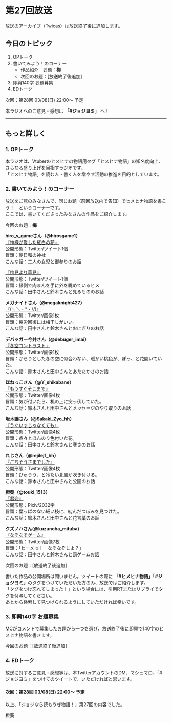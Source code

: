 # 第27回放送

放送のアーカイブ（Twicas）は放送終了後に追加します。  

## 今日のトピック
1. OPトーク
1. 書いてみよう！のコーナー
    - 作品紹介　お題：<b>梅</b>
    - 次回のお題：<b></b>[放送終了後追加]
1. 即興140字 お題募集
1. EDトーク

次回：第28回 03/08(日) 22:00～ 予定  

本ラジオへのご意見・感想は **「#ジョジヨミ」** へ！

---

## もっと詳しく
### 1. OPトーク

本ラジオは、Vtuberのヒメヒナの物語用タグ「ヒメヒナ物語」の知名度向上、さらなる盛り上げを目指すラジオです。  
「ヒメヒナ物語」を読む人・書く人を増やす活動の推進を目的としています。  

### 2. 書いてみよう！のコーナー
放送をご覧のみなさんで、同じお題（前回放送内で告知）でヒメヒナ物語を書こう！　というコーナーです。  
ここでは、書いてくださったみなさんの作品をご紹介します。

今回のお題：<b>梅</b>

**hiro_s_gameさん（@hirosgame1）**  
[『神様が愛した紅白の花』](https://twitter.com/hirosgame1/status/1231581558819045376?s=20)  
公開形態：Twitter/ツイート1個  
冒頭：朝日和の神社  
こんな話：二人の女児と御参りのお話  

[『梅見より華見』](https://twitter.com/hirosgame1/status/1232275906745356289?s=20)  
公開形態：Twitter/ツイート1個  
冒頭：縁側で肉まんを手に外を眺めているヒメ  
こんな話：田中さんと鈴木さんと見るもののお話  

**メガナイトさん（@megaknight427）**  
[『(＼＼・*・//)』](https://twitter.com/megaknight427/status/1232683707758047232?s=20)  
公開形態：Twitter/画像1枚  
冒頭：疲労回復には梅干しがいい。  
こんな話：田中さんと鈴木さんとおにぎりのお話

**デバッガー今井さん（@debuger_imai）**  
[『冬空コントラスト』](https://twitter.com/debuger_imai/status/1233285976400646149?s=20)  
公開形態：Twitter/画像1枚  
冒頭：からりとした冬の空に似合わない、暖かい桃色が、ぽっ、と花開いていた。  
こんな話：鈴木さんと田中さんとあたたかさのお話  

**ほねっこさん（@Y_shikabane）**  
[『もうすぐそこまで』](https://twitter.com/Y_shikabane/status/1233666031832326144?s=20)  
公開形態：Twitter/画像4枚  
冒頭：気が付いたら、机の上に突っ伏していた。  
こんな話：鈴木さんと田中さんとメッセージのやり取りのお話  

**坂木譲さん（@Sakaki_Zyo_hh）**  
[『うぐいすじゃなくても』](https://twitter.com/Sakaki_Zyo_hh/status/1233942748975157248?s=20)  
公開形態：Twitter/画像4枚  
冒頭：点々とほんのり色付いた花。  
こんな話：田中さんと鈴木さんと寒さのお話  

**れじさん（@rejilej1_hh）**  
[『ごちそうさまでした』](https://twitter.com/rejilej1_hh/status/1233991523835867137?s=20)  
公開形態：Twitter/画像4枚  
冒頭：びゅうう、と冷たい北風が吹き付ける。  
こんな話：鈴木さんと田中さんと公園のお話  

**橙葵（@touki_1513）**  
[『君姿』](https://twitter.com/touki_1513/status/1234017953617596416?s=20)  
公開形態：Pixiv/2032字  
冒頭：葉っぱのない細い枝に、綻んだつぼみを見つけた。  
こんな話：鈴木さんと田中さんと花言葉のお話  


**クズノハさん(@kuzunoha_mituba)**  
[『なぞなぞゲーム』](https://twitter.com/kuzunoha_mituba/status/1234038399062831104?s=20)  
公開形態：Twitter/画像7枚  
冒頭：「ヒーメっ！　なぞなぞしよ？」  
こんな話：田中さんと鈴木さんと罰ゲームお話  


次回のお題：<b></b>[放送終了後追加]

書いた作品の公開場所は問いません。ツイートの際に <b>「#ヒメヒナ物語」「#ジョジヨミ」</b>のタグをつけていただいた方のみ、放送ではご紹介します。  
「タグをつけ忘れてしまった！」という場合には、引用RTまたはリプライでタグを付与してください。  
あとから検索して見つけられるようにしていただければ幸いです。  

### 3. 即興140字 お題募集
MCがコメントで募集したお題から一つを選び、放送終了後に即興で140字のヒメヒナ物語を書きます。

今回のお題：[放送終了後追加]

### 4. EDトーク

放送に対するご意見・感想等は、本TwitterアカウントのDM、マシュマロ、「#ジョジヨミ」をつけてのツイートで、いただければと思います。

#### 次回：第28回 03/08(日) 22:00～ 予定  

以上、「ジョジなら読もうぜ物語！」第27回の内容でした。

橙葵

